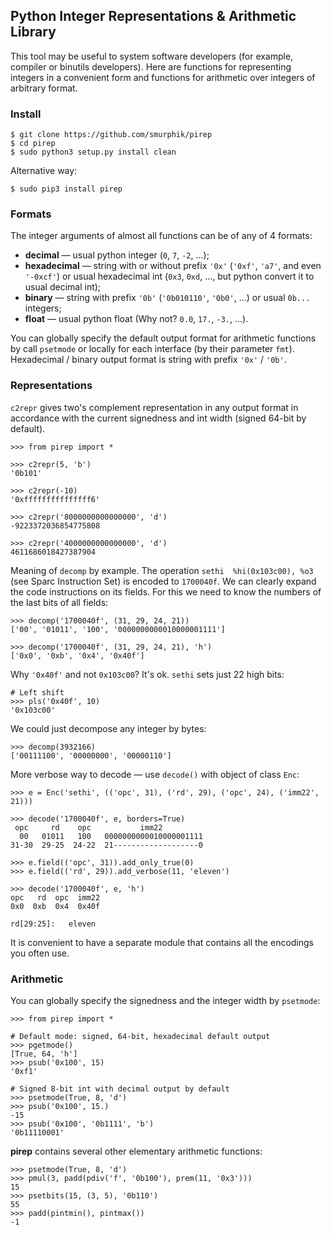 ## Python Integer Representations & Arithmetic Library

This tool may be useful to system software developers (for example, compiler or binutils developers). Here are functions for representing integers in a convenient form and functions for arithmetic over integers of arbitrary format.

### Install

    $ git clone https://github.com/smurphik/pirep
    $ cd pirep
    $ sudo python3 setup.py install clean

Alternative way:

    $ sudo pip3 install pirep

### Formats

The integer arguments of almost all functions can be of any of 4 formats:
* **decimal** &mdash; usual python integer (`0`, `7`, `-2`, ...);
* **hexadecimal** &mdash; string with or without prefix `'0x'` (`'0xf'`, `'a7'`, and even `'-0xcf'`) or usual hexadecimal int (`0x3`, `0xd`, ..., but python convert it to usual decimal int);
* **binary** &mdash; string with prefix `'0b'` (`'0b010110'`, `'0b0'`, ...) or usual `0b...` integers;
* **float** &mdash; usual python float (Why not? `0.0`, `17.`, `-3.`, ...).

You can globally specify the default output format for arithmetic functions by call `psetmode` or locally for each interface (by their parameter `fmt`). Hexadecimal / binary output format is string with prefix `'0x'` / `'0b'`.

### Representations

`c2repr` gives two's complement representation in any output format in accordance with the current signedness and int width (signed 64-bit by default).

    >>> from pirep import *

    >>> c2repr(5, 'b')
    '0b101'

    >>> c2repr(-10)
    '0xfffffffffffffff6'

    >>> c2repr('8000000000000000', 'd')
    -9223372036854775808

    >>> c2repr('4000000000000000', 'd')
    4611686018427387904

Meaning of `decomp` by example. The operation `sethi  %hi(0x103c00), %o3` (see Sparc Instruction Set) is encoded to `1700040f`. We can clearly expand the code instructions on its fields. For this we need to know the numbers of the last bits of all fields:

    >>> decomp('1700040f', (31, 29, 24, 21))
    ['00', '01011', '100', '0000000000010000001111']

    >>> decomp('1700040f', (31, 29, 24, 21), 'h')
    ['0x0', '0xb', '0x4', '0x40f']

Why `'0x40f'` and not `0x103c00`? It's ok. `sethi` sets just 22 high bits:

    # Left shift
    >>> pls('0x40f', 10)
    '0x103c00'

We could just decompose any integer by bytes:

    >>> decomp(3932166)
    ['00111100', '00000000', '00000110']

More verbose way to decode &mdash; use `decode()` with object of class `Enc`:

    >>> e = Enc('sethi', (('opc', 31), ('rd', 29), ('opc', 24), ('imm22', 21)))

    >>> decode('1700040f', e, borders=True)
     opc     rd    opc           imm22
      00   01011   100   0000000000010000001111
    31-30  29-25  24-22  21-------------------0

    >>> e.field(('opc', 31)).add_only_true(0)
    >>> e.field(('rd', 29)).add_verbose(11, 'eleven')

    >>> decode('1700040f', e, 'h')
    opc   rd  opc  imm22
    0x0  0xb  0x4  0x40f

    rd[29:25]:   eleven

It is convenient to have a separate module that contains all the encodings you often use.

### Arithmetic

You can globally specify the signedness and the integer width by `psetmode`:

    >>> from pirep import *

    # Default mode: signed, 64-bit, hexadecimal default output
    >>> pgetmode()
    [True, 64, 'h']
    >>> psub('0x100', 15)
    '0xf1'

    # Signed 8-bit int with decimal output by default
    >>> psetmode(True, 8, 'd')
    >>> psub('0x100', 15.)
    -15
    >>> psub('0x100', '0b1111', 'b')
    '0b11110001'

**pirep** contains several other elementary arithmetic functions:

    >>> psetmode(True, 8, 'd')
    >>> pmul(3, padd(pdiv('f', '0b100'), prem(11, '0x3')))
    15
    >>> psetbits(15, (3, 5), '0b110')
    55
    >>> padd(pintmin(), pintmax())
    -1
